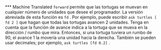 ﻿*** Machine Translated
`forward` permite que las tortugas se muevan en cualquier número de unidades que desee el programador. La versión abreviada de esta función es `fd` . Por ejemplo, puede escribir `ask turtles [ fd 2 ]` que hagan que todas las tortugas avancen 2 unidades. Tenga en cuenta que la función de avance indica a la tortuga que se mueva en la dirección / rumbo que mira. Entonces, si una tortuga tuviera un rumbo de 90, el avance 1 la movería una unidad hacia la derecha. También se pueden usar decimales; por ejemplo, `ask turtles [fd 0.2]` .